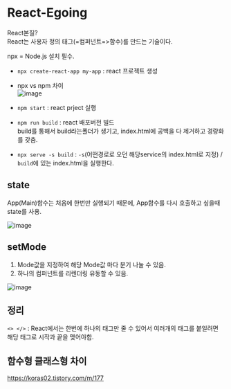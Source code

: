 # React-Egoing

React본질?  
React는 사용자 정의 태그(=컴퍼넌트=>함수)를 만드는 기술이다.   





npx = Node.js 설치 필수.

- `npx create-react-app my-app` : react 프로젝트 생성


- npx vs npm 차이  
![image](https://user-images.githubusercontent.com/35188271/163705105-013faf29-f773-4372-aa4a-4b0ae4a3ec57.png)



- `npm start` : react prject 실행




- `npm run build` : react 배포버전 빌드  
build를 통해서 build라는폴더가 생기고, index.html에 공백을 다 제거하고 경량화를 갖춤.

- `npx serve -s build` : `-s`(어떤경로로 오던 해당service의 index.html로 지정) / `build`에 있는 index.html을 실행한다. 





## state

App(Main)함수는 처음에 한번만 실행되기 때문에, App함수를 다시 호출하고 싶을때 state를 사용.


![image](https://user-images.githubusercontent.com/35188271/163705755-9a842f3a-2518-4c34-946a-041984bf4377.png)



## setMode

1. Mode값을 지정하여 해당 Mode값 마다 분기 나눌 수 있음.
2. 하나의 컴퍼넌트를 리렌더링 유동할 수 있음.

![image](https://user-images.githubusercontent.com/35188271/163713009-1968bc47-32eb-4a6e-9f23-3a0ff0c6d383.png)



## 정리

`<> </>` : React에서는 한번에 하나의 태그만 줄 수 있어서 여러개의 태그를 붙일려면 해당 태그로 시작과 끝을 맺어야함.


## 함수형 클래스형 차이

https://koras02.tistory.com/m/177
